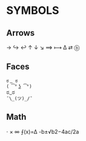 # SYMBOLS

## Arrows
→
↪
↩
↑
↓
↘
⟹
⟼
Δ
⇄
ⓑ

## Faces
```
ಠ ͜  ಠ
( ͡° ͜ʖ ͡°)
ಥ‿ಥ
¯\_(ツ)_/¯
```


## Math
⋅
× ∞
⨍(x)=∆
-b±√b2−4ac/2a

